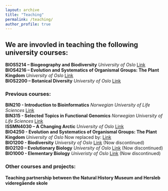 ```yaml
---
layout: archive
title: "Teaching"
permalink: /teaching/
author_profile: true
---
```

## We are invovled in teaching the following university courses:  

**BIOS5214 – Biogeography and Biodiversity** *University of Oslo* [Link](https://www.uio.no/studier/emner/matnat/ibv/BIOS5214/index-eng.html)  
**BIOS4216 – Evolution and Systematics of Organismal Groups: The Plant Kingdom** *University of Oslo* [Link](https://www.uio.no/studier/emner/matnat/ibv/BIOS4216/index-eng.html)  
**BIOS2200 – Botanical Diversity** *University of Oslo* [Link](https://www.uio.no/studier/emner/matnat/ibv/BIOS2200/index-eng.html)  

### Previous courses:  
**BIN210 - Introduction to Bioinformatics** *Norwegian University of Life Sciences* [Link](https://www.nmbu.no/en/course/BIN210)  
**BIN315 - Selected Topics in Functional Genomics** *Norwegian University of Life Sciences* [Link](https://www.nmbu.no/en/course/bin315)   
**ISSMN4030 – A Changing Arctic** *University of Oslo* [Link](https://www.uio.no/studier/emner/iss/nora-sommerskolen/ISSMN4030/)  
**BIO4250 - Evolution and Systematics of Organismal Groups: The Plant Kingdom** *University of Oslo* Now replaced by: [Link](https://www.uio.no/studier/emner/matnat/ibv/BIOS4216/index-eng.html)  
**BIO1200 - Biodiversity** *University of Oslo* [Link](https://www.uio.no/studier/emner/matnat/ibv/nedlagte-emner/BIO1200/index-eng.html) (Now discontinued)  
**BIO2120 – Evolutionary Biology** *University of Oslo* [Link](https://www.uio.no/studier/emner/matnat/ibv/nedlagte-emner/BIO2120/index-eng.html) (Now discontinued)  
**BIO1000 - Elementary Biology** *Univeristy of Oslo* [Link](https://www.uio.no/studier/emner/matnat/ibv/nedlagte-emner/BIO1000/index-eng.html) (Now discontinued)  

### Other courses and projects:   
**Teaching partnership between the Natural History Museum and Hersleb videregående skole**  
